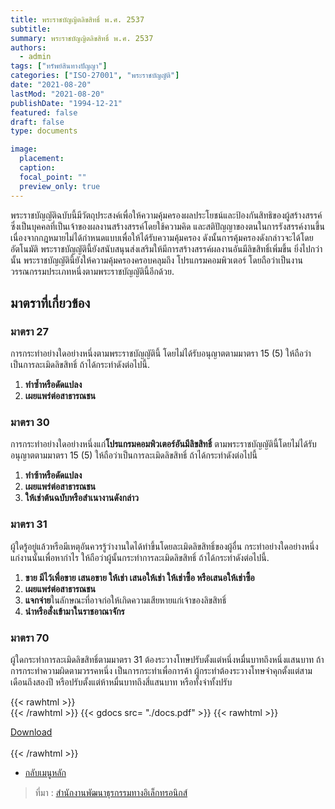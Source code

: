 ```yaml
---
title: พระราชบัญญิตลิขสิทธิ์ พ.ศ. 2537
subtitle:
summary: พระราชบัญญิตลิขสิทธิ์ พ.ศ. 2537
authors:
  - admin
tags: ["ทรัพย์สินทางปัญญา"]
categories: ["ISO-27001", "พระราชบัญญัติ"]
date: "2021-08-20"
lastMod: "2021-08-20"
publishDate: "1994-12-21"
featured: false
draft: false
type: documents

image:
  placement:
  caption:
  focal_point: ""
  preview_only: true
---
```


พระราชบัญญัติฉบับนี้มีวัตถุประสงค์เพื่อให้ความคุ้มครองผลประโยชน์และป้องกันสิทธิของผู้สร้างสรรค์ ซึ่งเป็นบุคคลที่เป็นเจ้าของผลงานสร้างสรรค์โดยใช้ความคิด และสติปัญญาของตนในการรังสรรค์งานขึ้น เนื่องจากกฎหมายไม่ได้กำหนดแบบเพื่อให้ได้รับความคุ้มครอง ดังนั้นการคุ้มครองดังกล่าวจะได้โดยอัตโนมัติ พระราชบัญญัตินี้ยังสนับสนุนส่งเสริมให้มีการสร้างสรรค์ผลงานอันมีลิขสิทธิ์เพิ่มขึ้น ยิ่งไปกว่านั้น พระราชบัญญัตินี้ยังให้ความคุ้มครองครอบคลุมถึง โปรแกรมคอมพิวเตอร์ โดยถือว่าเป็นงานวรรณกรรมประเภทหนึ่งตามพระราชบัญญัตินี้อีกด้วย.

## มาตราที่เกี่ยวข้อง

### **มาตรา 27**

การกระทําอย่างใดอย่างหนึ่งตามพระราชบัญญัตินี้ โดยไม่ได้รับอนุญาตตามมาตรา 15 (5) ให้ถือว่าเป็นการละเมิดลิขสิทธิ์ ถ้าได้กระทําดังต่อไปนี้.

1. **ทําซ้ำหรือดัดแปลง**
2. **เผยแพร่ต่อสาธารณชน**

### **มาตรา 30**

การกระทําอย่างใดอย่างหนึ่งแก่**โปรแกรมคอมพิวเตอร์อันมีลิขสิทธิ์** ตามพระราชบัญญัตินี้โดยไม่ได้รับอนุญาตตามมาตรา 15 (5) ให้ถือว่าเป็นการละเมิดลิขสิทธิ์ ถ้าได้กระทําดังต่อไปนี้

1. **ทําซ้าหรือดัดแปลง**
2. **เผยแพร่ต่อสาธารณชน**
3. **ให้เช่าต้นฉบับหรือสําเนางานดังกล่าว**

### **มาตรา 31**

ผู้ใดรู้อยู่แล้วหรือมีเหตุอันควรรู้ว่างานใดได้ทำขึ้นโดยละเมิดลิขสิทธิ์ของผู้อื่น กระทำอย่างใดอย่างหนึ่งแก่งานนั้นเพื่อหากำไร ให้ถือว่าผู้นั้นกระทำการละเมิดลิขสิทธิ์ ถ้าได้กระทำดังต่อไปนี้.

1. **ขาย มีไว้เพื่อขาย เสนอขาย ให้เช่า เสนอให้เช่า ให้เช่าซื้อ หรือเสนอให้เช่าซื้อ**  
2. **เผยแพร่ต่อสาธารณชน**  
3. **แจกจ่าย**ในลักษณะที่อาจก่อให้เกิดความเสียหายแก่เจ้าของลิขสิทธิ์  
4. **นำหรือสั่งเข้ามาในราชอาณาจักร**

### มาตรา 70

ผู้ใดกระทำการละเมิดลิขสิทธิ์ตามมาตรา 31 ต้องระวางโทษปรับตั้งแต่หนึ่งหมื่นบาทถึงหนึ่งแสนบาท ถ้าการกระทำความผิดตามวรรคหนึ่ง เป็นการกระทำเพื่อการค้า ผู้กระทำต้องระวางโทษจำคุกตั้งแต่สามเดือนถึงสองปี หรือปรับตั้งแต่ห้าหมื่นบาทถึงสี่แสนบาท หรือทั้งจำทั้งปรับ



{{< rawhtml >}}
<br>
{{< /rawhtml >}}
{{< gdocs src= "./docs.pdf" >}}
{{< rawhtml >}}
<br>

<div class="article-tags">
<a class="badge badge-danger" href="./docs.pdf" target="_blank" id="download_files_new">Download</a>

</div>
 <br>
{{< /rawhtml >}}

- [กลับเมนูหลัก](../../section/)

> ที่มา : [สำนักงานพัฒนาธุรกรรมทางอิเล็กทรอนิกส์](https://ictlawcenter.etda.or.th/laws/detail/%E0%B8%9E%E0%B8%A3%E0%B8%B0%E0%B8%A3%E0%B8%B2%E0%B8%9A%E0%B8%9A%E0%B8%B1%E0%B8%8D%E0%B8%8D%E0%B8%B4%E0%B8%95%E0%B8%A5%E0%B8%B4%E0%B8%82%E0%B8%AA%E0%B8%B4%E0%B8%97%E0%B8%98%E0%B8%B4%E0%B9%9C-%E0%B8%9E%E0%B8%A8-2537)
